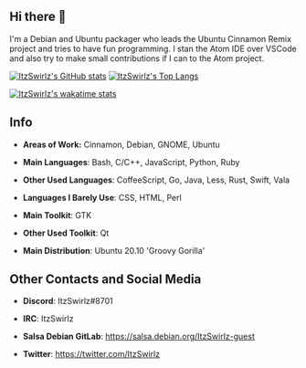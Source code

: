 ## Hi there 👋

I'm a Debian and Ubuntu packager who leads the Ubuntu Cinnamon Remix project and tries to have fun programming. I stan the Atom IDE over VSCode and also try to make small contributions if I can to the Atom project.

[![ItzSwirlz's GitHub stats](https://github-readme-stats.vercel.app/api?username=ItzSwirlz&count_private=true&show_icons=true)](https://github.com/anuraghazra/github-readme-stats)
[![ItzSwirlz's Top Langs](https://github-readme-stats.vercel.app/api/top-langs/?username=ItzSwirlz&langs_count=50&layout=compact)](https://github.com/anuraghazra/github-readme-stats)

[![ItzSwirlz's wakatime stats](https://github-readme-stats.vercel.app/api/wakatime?username=ItzSwirlz)](https://github.com/anuraghazra/github-readme-stats)

## Info
* **Areas of Work:** Cinnamon, Debian, GNOME, Ubuntu

* **Main Languages**: Bash, C/C++, JavaScript, Python, Ruby

* **Other Used Languages**: CoffeeScript, Go, Java, Less, Rust, Swift, Vala

* **Languages I Barely Use**: CSS, HTML, Perl

* **Main Toolkit**: GTK

* **Other Used Toolkit**: Qt

* **Main Distribution**: Ubuntu 20.10 'Groovy Gorilla'

## Other Contacts and Social Media
* **Discord**: ItzSwirlz#8701

* **IRC**: ItzSwirlz

* **Salsa Debian GitLab**: https://salsa.debian.org/ItzSwirlz-guest

* **Twitter**: https://twitter.com/ItzSwirlz
